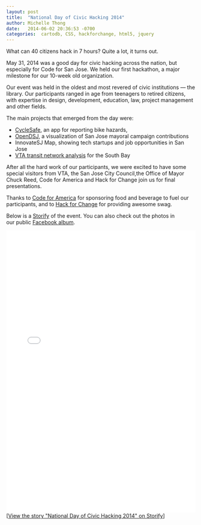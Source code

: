 ```yaml
---
layout: post
title:  "National Day of Civic Hacking 2014"
author: Michelle Thong
date:   2014-06-02 20:36:53 -0700
categories:  cartodb, CSS, hackforchange, html5, jquery
---
```

What can 40 citizens hack in 7 hours? Quite a lot, it turns out.  

May 31, 2014 was a good day for civic hacking across the nation, but especially for Code for San Jose. We held our first hackathon, a major milestone for our 10-week old organization.  

Our event was held in the oldest and most revered of civic institutions — the library. Our participants ranged in age from teenagers to retired citizens, with expertise in design, development, education, law, project management and other fields.  

The main projects that emerged from the day were:  
* [CycleSafe](http://hackforchange.org/projects/cyclesafe/), an app for reporting bike hazards,  
* [OpenDSJ](http://codeforsanjose.com/opendsj/), a visualization of San Jose mayoral campaign contributions  
* InnovateSJ Map, showing tech startups and job opportunities in San Jose  
* [VTA transit network analysis](http://pages.ianrees.net/maps/vta/) for the South Bay

After all the hard work of our participants, we were excited to have some special visitors from VTA, the San Jose City Council,the Office of Mayor Chuck Reed, Code for America and Hack for Change join us for final presentations.  

Thanks to [Code for America](http://codeforamerica.org/) for sponsoring food and beverage to fuel our participants, and to [Hack for Change](http://hackforchange.org/) for providing awesome swag.  

Below is a [Storify](https://storify.com/codeforsanjose/hackforchange) of the event. You can also check out the photos in our public [Facebook album](https://www.facebook.com/media/set/?set=a.828508100512386.1073741831.759380907425106&amp;type=3).  

<div class="storify"><iframe src="//storify.com/codeforsanjose/hackforchange/embed?header=false&amp;border=false&amp;template=grid" width="100%" height="750" frameborder="no"></iframe><script src="//storify.com/codeforsanjose/hackforchange.js?header=false&amp;border=false&amp;template=grid"></script><noscript>[<a href="//storify.com/codeforsanjose/hackforchange" target="_blank">View the story "National Day of Civic Hacking 2014" on Storify</a>]</noscript></div>